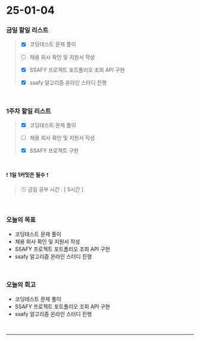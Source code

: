 # 25-01-04

### 금일 할일 리스트

> - [x] 코딩테스트 문제 풀이
>
> - [ ] 채용 회사 확인 및 지원서 작성
>
> - [x] SSAFY 프로젝트 포트폴리오 조회 API 구현
>
> - [x] ssafy 알고리즘 온라인 스터디 진행

<br/>

### 1주차 할일 리스트

> - [x] 코딩테스트 문제 풀이
>
> - [ ] 채용 회사 확인 및 지원서 작성
>
> - [x] SSAFY 프로젝트 구현

<br/>

❗ **1일 1커밋은 필수** ❗

> 🕒 금일 공부 시간 : [ 5시간 ]

<br/>

### 오늘의 목표
- 코딩테스트 문제 풀이
- 채용 회사 확인 및 지원서 작성
- SSAFY 프로젝트 포트폴리오 조회 API 구현
- ssafy 알고리즘 온라인 스터디 진행

<br>

### 오늘의 회고
- 코딩테스트 문제 풀이
- SSAFY 프로젝트 포트폴리오 조회 API 구현
- ssafy 알고리즘 온라인 스터디 진행

<br/>

---
